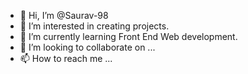 - 👋 Hi, I’m @Saurav-98
- 👀 I’m interested in creating projects.
- 🌱 I’m currently learning Front End Web development.
- 💞️ I’m looking to collaborate on ...
- 📫 How to reach me ...

<!---
Saurav-98/Saurav-98 is a ✨ special ✨ repository because its `README.md` (this file) appears on your GitHub profile.
You can click the Preview link to take a look at your changes.
--->
